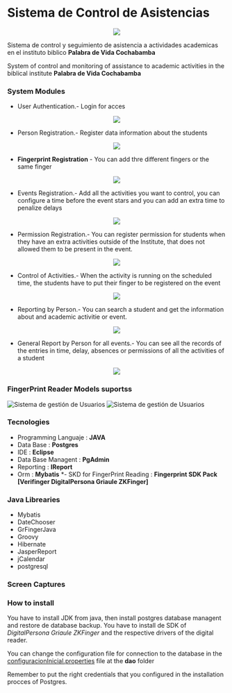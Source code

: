 # Sistema de Control de Asistencias

 <p align="center">
  <img src="/Documentacion/Finger_reader.jpg">
</p>
 
 Sistema de control y seguimiento de asistencia a actividades academicas en el instituto biblico **Palabra de Vida Cochabamba**
 
 System of control and monitoring of assistance to academic activities in the biblical institute **Palabra de Vida Cochabamba**



 
 ### System Modules
 - User Authentication.- Login for acces
 
 <p align="center">
  <img src="/Documentacion/loguin.png">
</p>
 
- Person Registration.- Register data information about the students


 <p align="center">
  <img src="/Documentacion/person.png">
</p>

- **Fingerprint Registration** - You can add thre different fingers or the same finger


<p align="center">
  <img src="/Documentacion/digital_fingers.png">
</p>

- Events Registration.- Add all the activities you want to control, you can configure a time before the event stars and you can add an extra time to penalize delays 

<p align="center">
  <img src="/Documentacion/events.png">
</p>

- Permission Registration.- You can register permission for students when they have an extra activities outside of the Institute, that does not allowed them to be present in the event.

<p align="center">
  <img src="/Documentacion/permision.png">
</p>

- Control of Activities.- When the activity is running on the scheduled time, the students have to put their finger to be registered on the event

<p align="center">
  <img src="/Documentacion/control.png">
</p>

- Reporting by Person.- You can search a student and get the information about and academic activitie or event.

<p align="center">
  <img src="/Documentacion/reporting1.png">
</p>

- General Report by Person for all events.- You can see all the records of the entries in time, delay, absences or permissions of all the activities of a student 


<p align="center">
  <img src="/Documentacion/reporting2.png">
</p>

### FingerPrint Reader Models suportss

![Sistema de gestión de Usuarios](/Documentacion/Digital_Lector_4500.png)
![Sistema de gestión de Usuarios](/Documentacion/Digital_Lector_4000B.png)

### Tecnologies
- Programming Languaje : **JAVA**
- Data Base : **Postgres**
- IDE : **Eclipse**
- Data Base Managent : **PgAdmin**
- Reporting : **IReport**
- Orm : **Mybatis**
*- SKD for FingerPrint Reading : **Fingerprint SDK Pack [Verifinger DigitalPersona Griaule ZKFinger]**

### Java Librearies
- Mybatis
- DateChooser
- GrFingerJava
- Groovy
- Hibernate
- JasperReport
- jCalendar
- postgresql

### Screen Captures


### How to install
You have to install JDK from java, then install postgres database managent and restore de database backup.
You have to install de SDK of *DigitalPersona Griaule ZKFinger* and the respective drivers of the digital reader.

You can change the configuration file for connection to the database in the [configuracionInicial.properties](https://github.com/toitolucho/Trabajo-Social-San-Juan-Dios/blob/main/Proyecto/src/org/quarkbit/trabajosocialsanjuan/dao/config/configuracionInicial.properties "configuracionInicial.properties") file at the **dao** folder

Remember to put the right credentials that you configured in the installation procces of Postgres.

